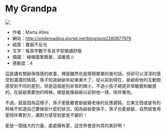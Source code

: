 # My Grandpa
![](https://images-na.ssl-images-amazon.com/images/I/41Swi7QGVDL._SX496_BO1,204,203,200_.jpg)

+ 作者：Marta Altes
+ 網站：http://smilereading.pixnet.net/blog/post/280977976
+ 紙質：霧面不反光
+ 文字：每頁字數不多且字型閱讀舒服
+ 插圖： 線條圖案簡單，溫暖感人
+ 感動度：4

這是講有關爺孫情感的故事，裡面雖然也是簡簡單單的幾句話，但卻可以深深的感受到濃濃的情感。孫子知道爺爺年紀漸漸大了，從以前到現在，爺爺和他的互動間感受到不同的差別，但是這個差別非常的微小，不過小孩子總是非常敏銳和敏感的。在爺爺需要他的時候，總是能像爺爺以前對他一樣，陪伴著他。

不過，就是因為這樣子，孫子更能體會爺爺變老後的反應遲鈍、忘東忘西或是有的時候不知道自己要做些什麼的狀況。因為爺爺愛孫子，孫子也愛爺爺，自然就會用愛陪伴著對方，讓對方感受到愛是不變的！

愛是一個強大的力量，處處擁有愛，這世界會是何其的美好啊！
